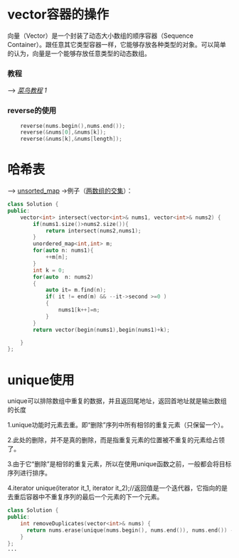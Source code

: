 # vector容器的操作
向量（Vector）是一个封装了动态大小数组的顺序容器（Sequence Container）。跟任意其它类型容器一样，它能够存放各种类型的对象。可以简单的认为，向量是一个能够存放任意类型的动态数组。 

### 教程
--> *[菜鸟教程](https://www.runoob.com/w3cnote/cpp-vector-container-analysis.html) 1*

### reverse的使用
```C++
    reverse(nums.begin(),nums.end());
    reverse(&nums[0],&nums[k]);
    reverse(&nums[k],&nums[length]);
```

# 哈希表
-->  [unsorted_map](http://www.cplusplus.com/reference/unordered_map/unordered_map/)
->例子（[两数组的交集](https://leetcode-cn.com/leetbook/read/top-interview-questions-easy/x2y0c2/)）：
```C++
class Solution {
public:
    vector<int> intersect(vector<int>& nums1, vector<int>& nums2) {
        if(nums1.size()>nums2.size()){
            return intersect(nums2,nums1);
        }
        unordered_map<int,int> m;
        for(auto n: nums1){
            ++m[n];
        }
        int k = 0;
        for(auto  n: nums2)
        {
            auto it= m.find(n);
            if( it != end(m) && --it->second >=0 )
            {
                nums1[k++]=n;
            }
        }
        return vector(begin(nums1),begin(nums1)+k);

    }
};
```

# unique使用
unique可以排除数组中重复的数据，并且返回尾地址，返回首地址就是输出数组的长度 

1.unique功能时元素去重。即“删除”序列中所有相邻的重复元素（只保留一个）。

2.此处的删除，并不是真的删除，而是指重复元素的位置被不重复的元素给占领了。

3.由于它“删除”是相邻的重复元素，所以在使用unique函数之前，一般都会将目标序列进行排序。

4.iterator unique(iterator it_1, iterator it_2);//返回值是一个迭代器，它指向的是去重后容器中不重复序列的最后一个元素的下一个元素。

```C++
class Solution {
public:
    int removeDuplicates(vector<int>& nums) {
      return nums.erase(unique(nums.begin(), nums.end()), nums.end()) - nums.begin();
    }
};
···
